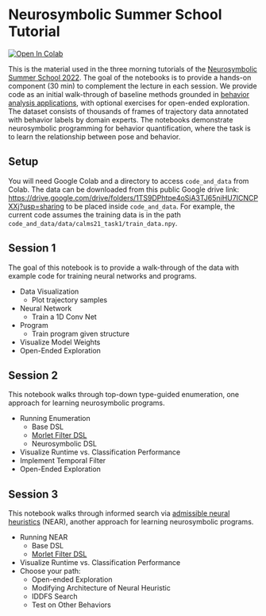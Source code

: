 # Neurosymbolic Summer School Tutorial

[![Open In Colab](https://colab.research.google.com/assets/colab-badge.svg)](https://colab.research.google.com/github/neurosymbolic-learning/Neurosymbolic_Summer_School)

This is the material used in the three morning tutorials of the [Neurosymbolic Summer School 2022](http://www.neurosymbolic.org/summerschool.html). The goal of the notebooks is to provide a hands-on component (30 min) to complement the lecture in each session. We provide code as an initial walk-through of baseline methods grounded in [behavior analysis applications](https://arxiv.org/pdf/2104.02710.pdf), with optional exercises for open-ended exploration. The dataset consists of thousands of frames of trajectory data annotated with behavior labels by domain experts. The notebooks demonstrate neurosymbolic programming for behavior quantification, where the task is to learn the relationship between pose and behavior. 

## Setup

You will need Google Colab and a directory to access `code_and_data` from Colab. The data can be downloaded from this public Google drive link: https://drive.google.com/drive/folders/1TS9DPhtpe4oSjA3TJ65niHU7ICNCPXXj?usp=sharing to be placed inside `code_and_data`. For example, the current code assumes the training data is in the path `code_and_data/data/calms21_task1/train_data.npy`.

## Session 1 

The goal of this notebook is to provide a walk-through of the data with example code for training neural networks and programs. 

* Data Visualization
     *  Plot trajectory samples
* Neural Network
     * Train a 1D Conv Net
* Program 
     * Train program given structure
* Visualize Model Weights
* Open-Ended Exploration

## Session 2 

This notebook walks through top-down type-guided enumeration, one approach for learning neurosymbolic programs.

* Running Enumeration
     *  Base DSL
     *  [Morlet Filter DSL](https://arxiv.org/pdf/2106.06114.pdf)
     *  Neurosymbolic DSL     
* Visualize Runtime vs. Classification Performance
* Implement Temporal Filter 
* Open-Ended Exploration

## Session 3

This notebook walks through informed search via [admissible neural heuristics](https://arxiv.org/pdf/2007.12101.pdf) (NEAR), another approach for learning neurosymbolic programs.

* Running NEAR
     *  Base DSL
     *  [Morlet Filter DSL](https://arxiv.org/pdf/2106.06114.pdf)
* Visualize Runtime vs. Classification Performance
* Choose your path:
     *  Open-ended Exploration
     *  Modifying Architecture of Neural Heuristic 
     *  IDDFS Search
     *  Test on Other Behaviors
